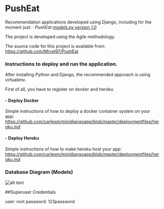 # PushEat
Recommendation applications developed using Django, including for the moment just:
    *· PushEat [models.py version 1.0](food/models.py)*
    
The project is developed using the Agile methodology.

The source code for this project is available from: https://github.com/Mrcel97/PushEat   
### Instructions to deploy and run the application.
After installing Python and Django, the recommended approach is using virtualenv.

First of all, you have to register on docker and heroku.

#### - Deploy Docker
Simple instructions of how to deploy a docker container system on your app:
https://github.com/carlesm/minidjangoapp/blob/master/deploymentfiles/heroku.md

#### - Deploy Heroku
Simple instructions of how to make heroku host your app:
https://github.com/carlesm/minidjangoapp/blob/master/deploymentfiles/heroku.md

### Database Diagram (Models)

![alt text](media/DatabaseDiagram.png)


##Superuser Credentials

   user: root
   password: 123password
